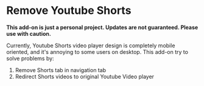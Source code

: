 # Remove Youtube Shorts

**This add-on is just a personal project. Updates are not guaranteed. Please use with caution.**

Currently, Youtube Shorts video player design is completely mobile oriented, and it's annoying to some users on desktop. This add-on try to solve problems by:
1. Remove Shorts tab in navigation tab
2. Redirect Shorts videos to original Youtube Video player